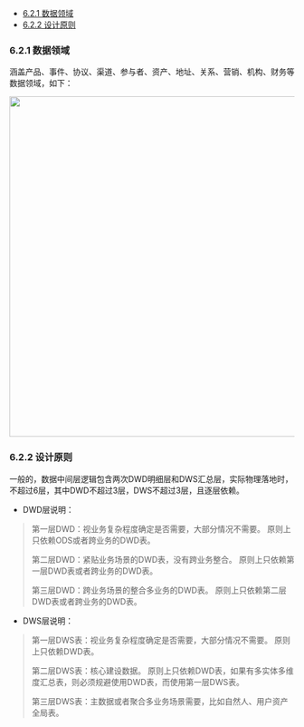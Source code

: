 
- [6.2.1 数据领域](#621-数据领域)
- [6.2.2 设计原则](#622-设计原则)

### 6.2.1 数据领域
涵盖产品、事件、协议、渠道、参与者、资产、地址、关系、营销、机构、财务等数据领域，如下：

<p align="center">
<img src="https://github.com/IvanaXu/DecisionScience/releases/download/base/6.2.1.0-000.png" height=600>
</p>

### 6.2.2 设计原则
一般的，数据中间层逻辑包含两次DWD明细层和DWS汇总层，实际物理落地时，不超过6层，其中DWD不超过3层，DWS不超过3层，且逐层依赖。

- DWD层说明：
> 第一层DWD：视业务复杂程度确定是否需要，大部分情况不需要。
> 原则上只依赖ODS或者跨业务的DWD表。
>  
> 第二层DWD：紧贴业务场景的DWD表，没有跨业务整合。
> 原则上只依赖第一层DWD表或者跨业务的DWD表。
>  
> 第三层DWD：跨业务场景的整合多业务的DWD表。
> 原则上只依赖第二层DWD表或者跨业务的DWD表。


- DWS层说明：
> 第一层DWS表：视业务复杂程度确定是否需要，大部分情况不需要。
> 原则上只依赖DWD表。
>  
> 第二层DWS表：核心建设数据。
> 原则上只依赖DWD表，如果有多实体多维度汇总表，则必须规避使用DWD表，而使用第一层DWS表。
>  
> 第三层DWS表：主数据或者聚合多业务场景需要，比如自然人、用户资产全局表。

